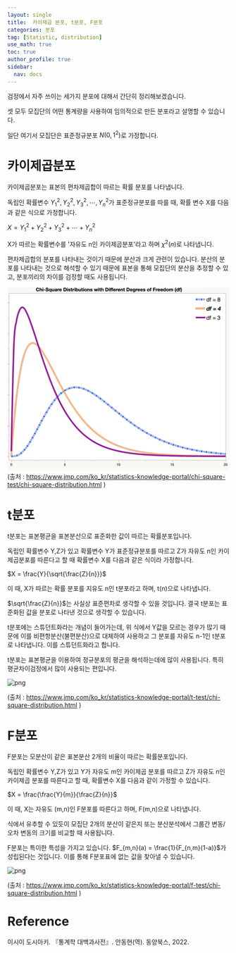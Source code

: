 ```yaml
---
layout: single
title:  카이제곱 분포, t분포, F분포
categories: 분포
tag: [Statistic, distribution]
use_math: true
toc: true
author_profile: true
sidebar:
  nav: docs
---
```


검정에서 자주 쓰이는 세가지 분포에 대해서 간단히 정리해보겠습니다.

셋 모두 모집단의 어떤 통계량을 사용하여 임의적으로 만든 분포라고 설명할 수 있습니다. 

일단 여기서 모집단은 표준정규분포 $N(0,1^2)$로 가정합니다.

# 카이제곱분포

카이제곱분포는 표본의 편차제곱합이 따르는 확률 분포를 나타냅니다.

독립인 확률변수 $Y_{1}^{2},Y_{2}^{2},Y_{3}^{2},\cdots ,Y_{n}^{2}$가 표준정규분포를 따를 때, 확률 변수 X를 다음과 같은 식으로 가정합니다.

$X = Y_{1}^{2} + Y_{2}^{2} + Y_{3}^{2} + \cdots + Y_{n}^{2}$

X가 따르는 확률변수를 '자유도 n인 카이제곱분포'라고 하며 $\chi^2(n)$로 나타냅니다.

편차제곱합의 분포를 나타내는 것이기 때문에 분산과 크게 관련이 있습니다. 분산의 분포를 나타내는 것으로 해석할 수 있기 때문에 표본을 통해 모집단의 분산을 추정할 수 있고, 분포끼리의 차이를 검정할 때도 사용됩니다.

![webp](/assets/images/statistic/1581101414393.webp)
(출처 : https://www.jmp.com/ko_kr/statistics-knowledge-portal/chi-square-test/chi-square-distribution.html )

# t분포

t분포는 표본평균을 표본분산으로 표준화한 값이 따르는 확률분포입니다.

독립인 확률변수 Y,Z가 있고 확률변수 Y가 표준정규분포를 따르고 Z가 자유도 n인 카이제곱분포를 따른다고 할 때 확률변수 X를 다음과 같은 식이라 가정합니다.

$X = \frac{Y}{\sqrt{\frac{Z}{n}}}$

이 때, X가 따르는 확률 분포를 지유도 n인 t분포라고 하며, t(n)으로 나타냅니다.

$\sqrt{\frac{Z}{n}}$는 사실상 표준편차로 생각할 수 있을 것입니다. 결국 t분포는 표준화된 값을 분포로 나타낸 것으로 생각할 수 있습니다. 

t분포에는 스튜던트화라는 개념이 들어가는데, 위 식에서 Y값을 모르는 경우가 많기 때문에 이를 비편항분산(불편분산)으로 대체하여 사용하고 그 분포를 자유도 n-1인 t분포로 나타냅니다. 이를 스튜던트화라고 합니다.

t분포는 표본평균을 이용하여 정규분포의 평균을 해석하는데에 많이 사용됩니다. 특히 평균차이검정에서 많이 사용되는 편입니다. 

![png](/assets/images/statistic/405px-Student_t_pdf.png)

(출처 : https://www.jmp.com/ko_kr/statistics-knowledge-portal/t-test/chi-square-distribution.html )


# F분포

F분포는 모분산이 같은 표본분산 2개의 비율이 따르는 확률분포입니다.

독립인 확률변수 Y,Z가 있고 Y가 자유도 m인 카이제곱 분포를 따르고 Z가 자유도 n인 카이제곱 분포를 따른다고 할 때, 확률변수 X를 다음과 같이 가정할 수 있습니다.

$X = \frac{\frac{Y}{m}}{\frac{Z}{n}}$

이 때, X는 자유도 (m,n)인 F분포를 따른다고 하며, F(m,n)으로 나타냅니다.

식에서 유추할 수 있듯이 모집단 2개의 분산이 같은지 또는 분산분석에서 그룹간 변동/오차 변동의 크기를 비교할 때 사용됩니다.

F분포는 특이한 특성을 가지고 있습니다.
$F_{m,n}(a) = \frac{1}{F_{n,m}(1-a)}$가 성립된다는 것입니다. 이를 통해 F분포표에 없는 값을 찾아낼 수 있습니다.

![png](/assets/images/statistic/405px-Student_f_pdf.png)

(출처 : https://www.jmp.com/ko_kr/statistics-knowledge-portal/f-test/chi-square-distribution.html )

# Reference

이시이 도시아키. 『통계학 대백과사전』. 안동현(역). 동양북스, 2022.